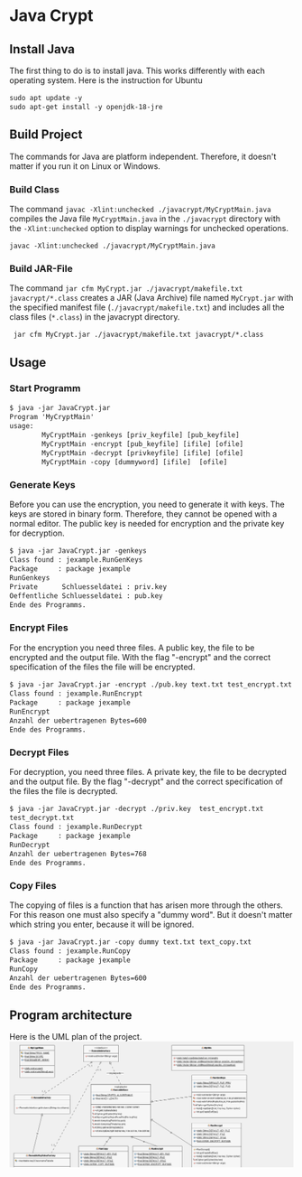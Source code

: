 # Java Crypt


## Install Java
The first thing to do is to install java. This works differently with each operating system. Here is the instruction for Ubuntu
```shell
sudo apt update -y 
sudo apt-get install -y openjdk-18-jre 
```

## Build Project
The commands for Java are platform independent. Therefore, it doesn't matter if you run it on Linux or Windows.

### Build Class
The command ``javac -Xlint:unchecked ./javacrypt/MyCryptMain.java`` compiles the Java file ``MyCryptMain.java`` in the ``./javacrypt`` directory with the ``-Xlint:unchecked`` option to display warnings for unchecked operations.
```shell
javac -Xlint:unchecked ./javacrypt/MyCryptMain.java
```


### Build  JAR-File
The command ``jar cfm MyCrypt.jar ./javacrypt/makefile.txt javacrypt/*.class`` creates a JAR (Java Archive) file named ``MyCrypt.jar`` with the specified manifest file (``./javacrypt/makefile.txt``) and includes all the class files (``*.class``) in the javacrypt directory.
```shell
 jar cfm MyCrypt.jar ./javacrypt/makefile.txt javacrypt/*.class
```

## Usage

### Start Programm
```shell
$ java -jar JavaCrypt.jar
Program 'MyCryptMain'
usage:
        MyCryptMain -genkeys [priv_keyfile] [pub_keyfile]
        MyCryptMain -encrypt [pub_keyfile] [ifile] [ofile]
        MyCryptMain -decrypt [privkeyfile] [ifile] [ofile]
        MyCryptMain -copy [dummyword] [ifile]  [ofile]
```

### Generate Keys 
Before you can use the encryption, you need to generate it with keys. The keys are stored in binary form. Therefore, they cannot be opened with a normal editor. The public key is needed for encryption and the private key for decryption. 

```shell
$ java -jar JavaCrypt.jar -genkeys
Class found : jexample.RunGenKeys
Package     : package jexample
RunGenkeys
Private      Schluesseldatei : priv.key
Oeffentliche Schluesseldatei : pub.key
Ende des Programms.
```

### Encrypt Files 
For the encryption you need three files. A public key, the file to be encrypted and the output file. With the flag "-encrypt" and the correct specification of the files the file will be encrypted.
```shell
$ java -jar JavaCrypt.jar -encrypt ./pub.key text.txt test_encrypt.txt
Class found : jexample.RunEncrypt
Package     : package jexample
RunEncrypt
Anzahl der uebertragenen Bytes=600
Ende des Programms.
```


### Decrypt Files 
For decryption, you need three files. A private key, the file to be decrypted and the output file. By the flag "-decrypt" and the correct specification of the files the file is decrypted. 
```shell
$ java -jar JavaCrypt.jar -decrypt ./priv.key  test_encrypt.txt test_decrypt.txt
Class found : jexample.RunDecrypt
Package     : package jexample
RunDecrypt
Anzahl der uebertragenen Bytes=768
Ende des Programms.
```


### Copy Files
The copying of files is a function that has arisen more through the others. For this reason one must also specify a "dummy word". But it doesn't matter which string you enter, because it will be ignored. 

```shell
$ java -jar JavaCrypt.jar -copy dummy text.txt text_copy.txt
Class found : jexample.RunCopy
Package     : package jexample
RunCopy
Anzahl der uebertragenen Bytes=600
Ende des Programms.
```

## Program architecture
Here is the UML plan of the project. 
<img src="./img/UML.png" alt="Java UML">

